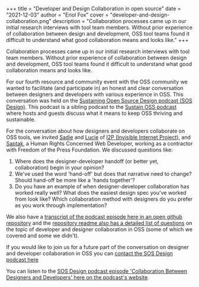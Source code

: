 +++
title = "Developer and Design Collaboration in open source"
date = "2021-12-03"
author = "Eriol Fox"
cover = "developer-and-design-collaboration.png"
description = "Collaboration processes came up in our initial research interviews with tool team members.  Without prior experience of collaboration between design and development, OSS tool teams found it difficult to understand what good collaboration means and looks like."
+++

Collaboration processes came up in our initial research interviews with tool team members.  Without prior experience of collaboration between design and development, OSS tool teams found it difficult to understand what good collaboration means and looks like. 

For our fourth resource and community event with the OSS community we wanted to facilitate (and participate in) an honest and clear conversation between designers and developers with various experience in OSS. This conversation was held on the [Sustaining Open Source Design podcast (SOS Design)](https://sosdesign.sustainoss.org/). This podcast is a sibling podcast to the [Sustain OSS podcast](https://podcast.sustainoss.org/) where hosts and guests discuss what it means to keep OSS thriving and sustainable. 

For the conversation about how designers and developers collaborate on OSS tools, we invited [Sadie](https://twitter.com/yrb1rd) and [Lucie](https://luwuxu.com/) of [I2P (Invisible Internet Project)](https://geti2p.net/en/), and [Saptak](https://saptaks.website/), a Human Rights Concerned Web Developer, working as a contractor with Freedom of the Press Foundation. We discussed questions like:

1. Where does the designer-developer handoff (or better yet, collaboration) begin in your opinion?
2. We've used the word 'hand-off' but does that narrative need to change? Should hand-off be more like a 'hands together'?
3. Do you have an example of when designer-developer collaboration has worked really well? What does the easiest design spec you've worked from look like? Which collaboration method with designers do you prefer as you work through implementation?


We also have a [transcript of the podcast episode here in an open github repository](https://github.com/simplysecure/designer-developer-collaboration-in-OSS/blob/main/In-conversation-with-designers-and-developers-in-OSS-for-SOS-podcast.md) and the [repository readme also has a detailed list of questions](https://github.com/simplysecure/designer-developer-collaboration-in-OSS) on the topic of developer and designer collaboration in OSS (some of which we covered and some we didn't).

If you would like to join us for a future part of the conversation on designer and developer collaboration in OSS you can [contact the SOS Design podcast here](https://discourse.sustainoss.org/t/design-ux-working-group/348)

You can listen to the [SOS Design podcast episode 'Collaboration Between Designers and Developers' here on the podcast's website](https://sosdesign.sustainoss.org/18).


